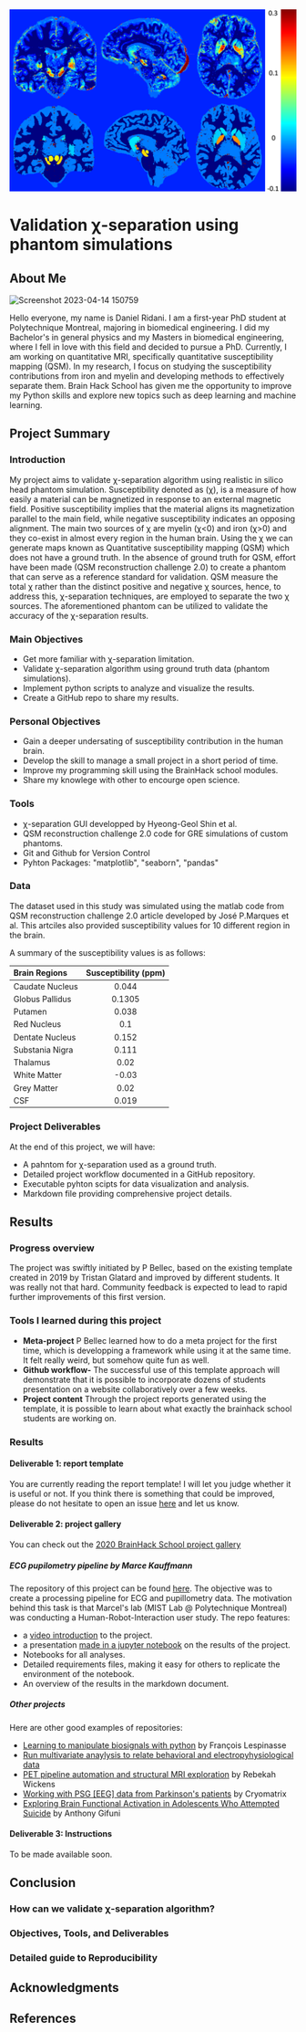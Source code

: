 
<img src="Images/Cover_image.png">



# Validation χ-separation using phantom simulations

## About Me
![Screenshot 2023-04-14 150759](https://github.com/brainhack-school2023/Ridani_project/assets/77506715/787adb2e-bd57-41fa-b1b1-ef0e2da9c4b1)

Hello everyone, my name is Daniel Ridani. I am a first-year PhD student at Polytechnique Montreal, majoring in biomedical engineering. I did my Bachelor's in general physics and my Masters in biomedical engineering, where I fell in love with this field and decided to pursue a PhD. Currently, I am working on quantitative MRI, specifically quantitative susceptibility mapping (QSM). In my research, I focus on studying the susceptibility contributions from iron and myelin and developing methods to effectively separate them. Brain Hack School has given me the opportunity to improve my Python skills and explore new topics such as deep learning and machine learning.

## Project Summary

### Introduction

My project aims to validate χ-separation algorithm using realistic in silico head phantom simulation. Susceptibility denoted as (χ), is a measure of how easily a material can be magnetized in response to an external magnetic field. Positive susceptibility implies that the material aligns its magnetization parallel to the main field, while negative susceptibility indicates an opposing alignment. The main two sources of χ are myelin (χ<0) and iron (χ>0) and they co-exist in almost every region in the human brain. Using the χ we can generate maps known as Quantitative susceptibility mapping (QSM) which does not have a ground truth. In the absence of ground truth for QSM, effort have been made (QSM reconstruction challenge 2.0) to create a phantom that can serve as a reference standard for validation. QSM measure the total χ rather than the distinct positive and negative χ sources, hence, to address this, χ-separation techniques, are employed to separate the two χ sources. The aforementioned phantom can be utilized to validate the accuracy of the χ-separation results.

### Main Objectives
- Get more familiar with χ-separation limitation.
- Validate χ-separation algorithm using ground truth data (phantom simulations).
- Implement python scripts to analyze and visualize the results.
- Create a GitHub repo to share my results.

### Personal Objectives
- Gain a deeper undersating of susceptibility contribution in the human brain.
- Develop the skill to manage a small project in a short period of time.
- Improve my programming skill using the BrainHack school modules.
- Share my knowlege with other to encourge open science.

### Tools
- χ-separation GUI developped by Hyeong-Geol Shin et al.
- QSM reconstruction challenge 2.0 code for GRE simulations of custom phantoms.
- Git and Github for Version Control
- Pyhton Packages: "matplotlib", "seaborn", "pandas"
### Data
The dataset used in this study was simulated using the matlab code from QSM reconstruction challenge 2.0 article developed by José P.Marques et al. This artciles also provided susceptibility values for 10 different region in the brain.

A summary of the susceptibility values is as follows:

|Brain Regions |Susceptibility (ppm)|
|:---------------|:----------------:|
|Caudate Nucleus |0.044             |
|Globus Pallidus |0.1305            |
|Putamen         |0.038             |
|Red Nucleus     |0.1               |
|Dentate Nucleus |0.152             |
|Substania Nigra |0.111             |
|Thalamus        |0.02              |
|White Matter    |-0.03             |
|Grey Matter     |0.02              |
|CSF             |0.019             |

### Project Deliverables

At the end of this project, we will have:
- A pahntom for χ-separation used as a ground truth.
- Detailed project workflow documented in a GitHub repository.
- Executable pyhton scipts for data visualization and analysis.
- Markdown file providing comprehensive project details.

## Results

### Progress overview

The project was swiftly initiated by P Bellec, based on the existing template created in 2019 by Tristan Glatard and improved by different students. It was really not that hard. Community feedback is expected to lead to rapid further improvements of this first version.

### Tools I learned during this project

 * **Meta-project** P Bellec learned how to do a meta project for the first time, which is developping a framework while using it at the same time. It felt really weird, but somehow quite fun as well.
 * **Github workflow-** The successful use of this template approach will demonstrate that it is possible to incorporate dozens of students presentation on a website collaboratively over a few weeks.
 * **Project content** Through the project reports generated using the template, it is possible to learn about what exactly the brainhack school students are working on.

### Results

#### Deliverable 1: report template

You are currently reading the report template! I will let you judge whether it is useful or not. If you think there is something that could be improved, please do not hesitate to open an issue [here](https://github.com/PSY6983-2021/project_template/issues/) and let us know.

#### Deliverable 2: project gallery

You can check out the [2020 BrainHack School project gallery](https://psy6983.brainhackmtl.org/project/)

##### ECG pupilometry pipeline by Marce Kauffmann

The repository of this project can be found [here](https://github.com/mtl-brainhack-school-2019/ecg_pupillometry_pipeline_kaufmann). The objective was to create a processing pipeline for ECG and pupillometry data. The motivation behind this task is that Marcel's lab (MIST Lab @ Polytechnique Montreal) was conducting a Human-Robot-Interaction user study. The repo features:
 * a [video introduction](http://www.youtube.com/watch/8ZVCNeX42_A) to the project.
 * a presentation [made in a jupyter notebook](https://github.com/mtl-brainhack-school-2019/ecg_pupillometry_pipeline_kaufmann/blob/master/BrainHackPresentation.ipynb) on the results of the project.
 * Notebooks for all analyses.
 * Detailed requirements files, making it easy for others to replicate the environment of the notebook.
 * An overview of the results in the markdown document.

##### Other projects
Here are other good examples of repositories:
- [Learning to manipulate biosignals with python](https://github.com/mtl-brainhack-school-2019/franclespinas-biosignals) by François Lespinasse
- [Run multivariate anaylysis to relate behavioral and electropyhysiological data](https://github.com/mtl-brainhack-school-2019/PLS_PV_Behaviour)
- [PET pipeline automation and structural MRI exploration](https://github.com/mtl-brainhack-school-2019/rwickens-sMRI-PET) by Rebekah Wickens
- [Working with PSG [EEG] data from Parkinson's patients](https://github.com/mtl-brainhack-school-2019/Soraya-sleep-data-in-PD-patients) by Cryomatrix
- [Exploring Brain Functional Activation in Adolescents Who Attempted Suicide](https://github.com/mtl-brainhack-school-2019/Anthony-Gifuni-repo) by Anthony Gifuni

#### Deliverable 3: Instructions

 To be made available soon.

## Conclusion 

### How can we validate χ-separation algorithm?


### Objectives, Tools, and Deliverables


### Detailed guide to Reproducibility

## Acknowledgments

## References
